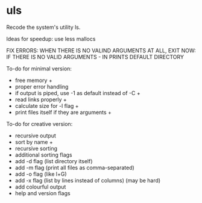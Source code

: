 # uls
Recode the system's utility ls.

Ideas for speedup: use less mallocs

FIX ERRORS: WHEN THERE IS NO VALIND ARGUMENTS AT ALL, EXIT
NOW: IF THERE IS NO VALID ARGUMENTS - IN PRINTS DEFAULT DIRECTORY

To-do for minimal version:
 - free memory +
 - proper error handling
 - if output is piped, use -1 as default instead of -C +
 - read links properly +
 - calculate size for -l flag +
 - print files itself if they are arguments +

 To-do for creative version:
 - recursive output
 - sort by name +
 - recursive sorting
 - additional sorting flags
 - add -d flag (list directory itself)
 - add -m flag (print all files as comma-separated)
 - add -o flag (like l+G)
 - add -x flag (list by lines instead of columns) (may be hard)
 - add colourful output
 - help and version flags

